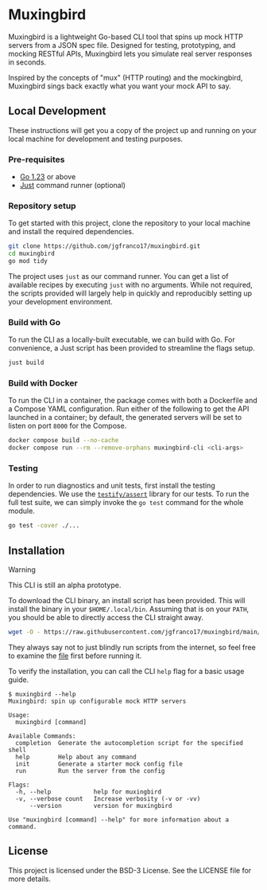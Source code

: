 # Muxingbird

Muxingbird is a lightweight Go-based CLI tool that spins up mock HTTP servers from a JSON spec
file. Designed for testing, prototyping, and mocking RESTful APIs, Muxingbird lets you simulate
real server responses in seconds.

Inspired by the concepts of "mux" (HTTP routing) and the mockingbird, Muxingbird sings back
exactly what you want your mock API to say.

## Local Development

These instructions will get you a copy of the project up and running on your local machine
for development and testing purposes.

### Pre-requisites

- [Go 1.23](https://go.dev/doc/install) or above
- [Just](https://github.com/casey/just) command runner (optional)

### Repository setup

To get started with this project, clone the repository to your local machine and install the
required dependencies.

```bash
git clone https://github.com/jgfranco17/muxingbird.git
cd muxingbird
go mod tidy
```

The project uses `just` as our command runner. You can get a list of available recipes by
executing `just` with no arguments. While not required, the scripts provided will largely
help in quickly and reproducibly setting up your development environment.

### Build with Go

To run the CLI as a locally-built executable, we can build with Go. For convenience, a Just
script has been provided to streamline the flags setup.

```bash
just build
```

### Build with Docker

To run the CLI in a container, the package comes with both a Dockerfile and a Compose YAML
configuration. Run either of the following to get the API launched in a container; by default,
the generated servers will be set to listen on port `8000` for the Compose.

```bash
docker compose build --no-cache
docker compose run --rm --remove-orphans muxingbird-cli <cli-args>
```

### Testing

In order to run diagnostics and unit tests, first install the testing dependencies. We use the
[`testify/assert`](https://github.com/stretchr/testify) library for our tests. To run the full
test suite, we can simply invoke the `go test` command for the whole module.

```bash
go test -cover ./...
```

## Installation

> [!WARNING]
> This CLI is still an alpha prototype.

To download the CLI binary, an install script has been provided. This will install the binary
in your `$HOME/.local/bin`. Assuming that is on your `PATH`, you should be able to directly
access the CLI straight away.

```bash
wget -O - https://raw.githubusercontent.com/jgfranco17/muxingbird/main/install.sh | bash
```

They always say not to just blindly run scripts from the internet, so feel free to examine
the [file](https://github.com/jgfranco17/muxingbird/blob/main/install.sh) first before
running it.

To verify the installation, you can call the CLI `help` flag for a basic usage guide.

```console
$ muxingbird --help
Muxingbird: spin up configurable mock HTTP servers

Usage:
  muxingbird [command]

Available Commands:
  completion  Generate the autocompletion script for the specified shell
  help        Help about any command
  init        Generate a starter mock config file
  run         Run the server from the config

Flags:
  -h, --help            help for muxingbird
  -v, --verbose count   Increase verbosity (-v or -vv)
      --version         version for muxingbird

Use "muxingbird [command] --help" for more information about a command.
```

## License

This project is licensed under the BSD-3 License. See the LICENSE file for more details.
